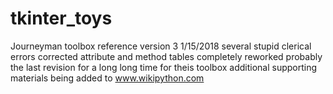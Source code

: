 # tkinter_toys
Journeyman toolbox reference version 3 
1/15/2018
several stupid clerical errors corrected
attribute and method tables completely reworked
probably the last revision for a long long time
for theis toolbox
additional supporting materials being added
to www.wikipython.com
